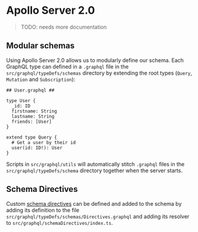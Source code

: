 # Apollo Server 2.0

> TODO: needs more documentation

## Modular schemas

Using Apollo Server 2.0 allows us to modularly define our schema. Each
GraphQL type can defined in a `.graphql` file in the `src/graphql/typeDefs/schemas`
directory by extending the root types (`Query`, `Mutation` and `Subscription`):

```
## User.graphql ##

type User {
  _id: ID
  firstname: String
  lastname: String
  friends: [User]
}

extend type Query {
  # Get a user by their id
  user(id: ID!): User
}
```

Scripts in `src/graphql/utils` will automatically stitch `.graphql` files in the
`src/graphql/typeDefs/schema` directory together when the server starts.

## Schema Directives

Custom [schema directives](https://www.apollographql.com/docs/graphql-tools/schema-directives.html)
can be defined and added to the schema by adding its definition to the file
`src/graphql/typeDefs/schemas/Directives.graphql` and adding its resolver to
`src/graphql/schemaDirectives/index.ts`.
